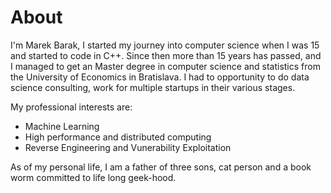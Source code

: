 # About

I'm Marek Barak, I started my journey into computer science when I was 15 and started to code in C++. Since then more than 15 years has passed, and I managed to get an Master degree in computer science and statistics from the University of Economics in Bratislava. I had to opportunity to do data science consulting, work for multiple startups in their various stages. 

My professional interests are: 
  
* Machine Learning
* High performance and distributed computing
* Reverse Engineering and Vunerability Exploitation

As of my personal life, I am a father of three sons, cat person and a book worm committed to life long geek-hood.